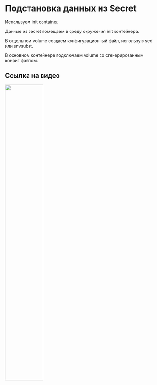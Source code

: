 # Подстановка данных из Secret 

Используем init container.

Данные из secret помещаем в среду окружения init контейнера.

В отдельном volume создаем конфигурационный файл, использую sed или 
[envsubst](https://www.opennet.ru/man.shtml?topic=envsubst&category=1&russian=2).

В основном контейнере подключаем volume со сгенерированным конфиг файлом.

## Ссылка на видео

[<img src="https://img.youtube.com/vi/D3csT2KvOS4/maxresdefault.jpg" width="50%">](https://youtu.be/D3csT2KvOS4)
